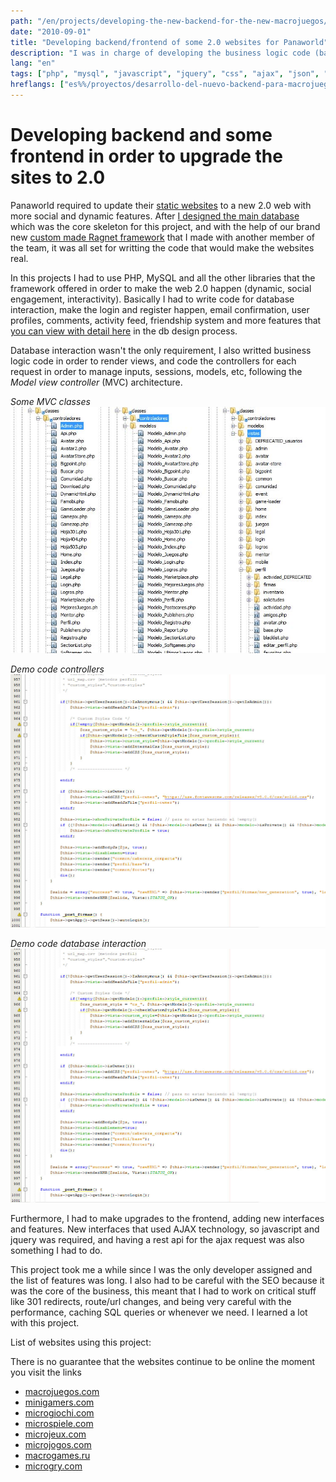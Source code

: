 ```yaml
---
path: "/en/projects/developing-the-new-backend-for-the-new-macrojuegos/"
date: "2010-09-01"
title: "Developing backend/frontend of some 2.0 websites for Panaworld"
description: "I was in charge of developing the business logic code (backend) for the next 2.0 generation of websites for Panaworld. Using php, I built most of the social features, profile logic, comment system, interfaces and some upgrades to the old frontend."
lang: "en"
tags: ["php", "mysql", "javascript", "jquery", "css", "ajax", "json", "mvc", "solid-development", "ragnet", "private-project"]
hreflangs: ["es%%/proyectos/desarrollo-del-nuevo-backend-para-macrojuegos/", "en%%/en/projects/developing-the-new-backend-for-the-new-macrojuegos/"]
---
```

# Developing backend and some frontend in order to upgrade the sites to 2.0

Panaworld required to update their [static websites](/en/projects/upgrading-main-product-line-to-panagen/) to a new 2.0 web with more social and dynamic features. After [I designed the main database](/en/projects/design-and-build-a-big-social-database/) which was the core skeleton for this project, and with the help of our brand new [custom made Ragnet framework](/en/projects/building-new-mvc-based-custom-framework-ragnet/) that I made with another member of the team, it was all set for writting the code that would make the websites real.

In this projects I had to use PHP, MySQL and all the other libraries that the framework offered in order to make the web 2.0 happen (dynamic, social engagement, interactivity). Basically I had to write code for database interaction, make the login and register happen, email confirmation, user profiles, comments, activity feed, friendship system and more features that [you can view with detail here](/en/projects/design-and-build-a-big-social-database/) in the db design process.

Database interaction wasn't the only requirement, I also writted business logic code in order to render views, and code the controllers for each request in order to manage inputs, sessions, models, etc, following the _Model view controller_ (MVC) architecture.

*Some MVC classes*
![classes mvc project 2.0](some-mvc-classes.jpg)

*Demo code controllers*
![Example demo code controllers](show-demo-code-1.jpg)

*Demo code database interaction*
![Example demo code model](show-demo-code-1.jpg)

Furthermore, I had to make upgrades to the frontend, adding new interfaces and features. New interfaces that used AJAX technology, so javascript and jquery was required, and having a rest api for the ajax request was also something I had to do.

This project took me a while since I was the only developer assigned and the list of features was long. I also had to be careful with the SEO because it was the core of the business, this meant that I had to work on critical stuff like 301 redirects, route/url changes, and being very careful with the performance, caching SQL queries or whenever we need. I learned a lot with this project.

List of websites using this project:

There is no guarantee that the websites continue to be online the moment you visit the links

* [macrojuegos.com](http://www.macrojuegos.com)
* [minigamers.com](http://www.minigamers.com)
* [microgiochi.com](http://www.microgiochi.com)
* [microspiele.com](http://www.microspiele.com)
* [microjeux.com](http://www.microjeux.com)
* [microjogos.com](http://www.microjogos.com)
* [macrogames.ru](http://www.macrogames.ru)
* [microgry.com](http://www.microgry.com)